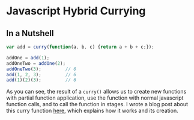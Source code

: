 # Javascript Hybrid Currying

## In a Nutshell

```js
var add = curry(function(a, b, c) {return a + b + c;});

addOne = add(1);
addOneTwo = addOne(2);
addOneTwo(3);         // 6
add(1, 2, 3);         // 6
add(1)(2)(3);         // 6
```

As you can see, the result of a `curry()` allows us to create new functions  
with partial function application, use the function with normal javascript  
function calls, and to call the function in stages. I wrote a blog post about  
this curry function [here](https://owen.cafe/blog/0/currying-in-javascript), which explains how it works and its creation.
